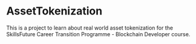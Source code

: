 # AssetTokenization
This is a project to learn about real world asset tokenization for the SkillsFuture Career Transition Programme - Blockchain Developer course.

